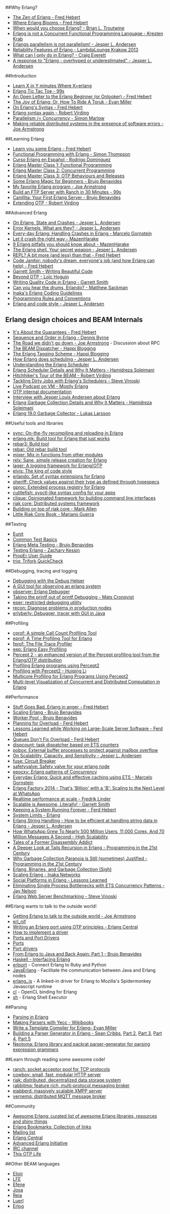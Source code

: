 ##Why Erlang?
- [The Zen of Erlang - Fred Hebert](http://ferd.ca/the-zen-of-erlang.html)
- [Where Erlang Blooms - Fred Hebert](http://ferd.ca/rtb-where-erlang-blooms.html)
- [When would you choose Erlang? - Brian L. Troutwine](http://blog.troutwine.us/2013/07/10/choose_erlang.html)
- [Erlang is not a Concurrent Functional Programming Language - Kresten Krab](http://www.javalimit.com/2011/05/erlang-is-not-a-concurrent-functional-programming-language.html)
- [Erlangs parallelism is not parallelism! - Jesper L. Andersen](http://jlouisramblings.blogspot.com.ar/2011/07/erlangs-parallelism-is-not-parallelism.html)
- [Reliability Features of Erlang - LambdaLounge Krakow 2013](http://www.gar1t.com/blog/reliability-features-of-erlang-krakow.html)
- [What can I only do in Erlang? - Craig Everett](http://erlang.org/pipermail/erlang-questions/2014-November/081570.html)
- [A response to "Erlang - overhyped or underestimated" - Jesper L. Andersen](http://jlouisramblings.blogspot.com.ar/2010/12/response-to-erlang-overhyped-or.html)

##Introduction
- [Learn X in Y minutes Where X=erlang](http://learnxinyminutes.com/docs/erlang/)
- [Erlang Tic Tac Toe - 99s](http://ninenines.eu/articles/tictactoe/)
- [An Open Letter to the Erlang Beginner (or Onlooker) - Fred Hebert](http://ferd.ca/an-open-letter-to-the-erlang-beginner-or-onlooker.html)
- [The Joy of Erlang; Or, How To Ride A Toruk - Evan Miller](http://www.evanmiller.org/joy-of-erlang.html)
- [On Erlang's Syntax - Fred Hebert](http://ferd.ca/on-erlang-s-syntax.html)
- [Erlang syntax again - Robert Virding](http://rvirding.blogspot.se/2014/01/erlang-syntax-again-and-again-and-again.html)
- [Parallelism /= Concurrency - Simon Marlow](https://ghcmutterings.wordpress.com/2009/10/06/parallelism-concurrency/)
- [Making reliable distributed systems in the presence of software errors - Joe Armstrong](http://www.sics.se/~joe/thesis/armstrong_thesis_2003.pdf)

##Learning Erlang
- [Learn you some Erlang - Fred Hebert](http://learnyousomeerlang.com/)
- [Functional Programming with Erlang - Simon Thompson](https://www.youtube.com/playlist?list=PLlML6SMLMRgAooeL26mW502jCgWikqx_n)
- [Curso Erlang en Español - Rodrigo Dominguez](https://www.youtube.com/playlist?list=PLmoxkf3gS-juT5cDrzP_ARdkqqSFU5X_3)
- [Erlang Master Class 1: Functional Programming](https://www.youtube.com/playlist?list=PLR812eVbehlwEArT3Bv3UfcM9wR3AEZb5)
- [Erlang Master Class 2: Concurrent Programming](https://www.youtube.com/playlist?list=PLR812eVbehlwq4qbqswOWH7NLKjodnTIn)
- [Erlang Master Class 3: OTP Behaviours and Releases](https://www.youtube.com/playlist?list=PLR812eVbehlx6vgWGf2FLHjkksAEDmFjc)
- [Some Erlang Magic for Beginners - Brujo Benavides](https://web.archive.org/web/2id_/http://inaka.net/blog/2012/12/03/some-erlang-magic/)
- [My favorite Erlang program - Joe Armstrong](https://joearms.github.io/2013/11/21/My-favorite-erlang-program.html)
- [Build an FTP Server with Ranch in 30 Minutes - 99s](http://ninenines.eu/articles/ranch-ftp/)
- [Canillita: Your First Erlang Server - Brujo Benavides](https://web.archive.org/web/2id_/http://inaka.net/blog/2013/11/06/your-first-erlang-app-canillita/)
- [Extending OTP - Robert Virding](http://rvirding.blogspot.se/2014/04/extending-otp.html)

##Advanced Erlang
- [On Erlang, State and Crashes - Jesper L. Andersen](http://jlouisramblings.blogspot.be/2010/11/on-erlang-state-and-crashes.html)
- [Error Kernels, What are they? - Jesper L. Andersen](https://medium.com/@jlouis666/erlang-string-handling-7588daad8f05)
- [Every-day Erlang: Handling Crashes in Erlang - Marcelo Gornstein](https://web.archive.org/web/2id_/http://inaka.net/blog/2012/11/29/every-day-erlang/)
- [Let it crash the right way - MazenHarake](https://mazenharake.wordpress.com/2009/09/14/let-it-crash-the-right-way/)
- [9 Erlang pitfalls you should know about - MazenHarake](https://mazenharake.wordpress.com/2010/10/31/9-erlang-pitfalls-you-should-know-about/)
- [The Erlang shell. Your secret weapon - Jesper L. Andersen](https://medium.com/@jlouis666/the-erlang-shell-ab8d8bec3972)
- [REPL? A bit more (and less) than that - Fred Hebert](http://ferd.ca/repl-a-bit-more-and-less-than-that.html)
- [Code Janitor: nobody's dream, everyone's job (and how Erlang can help) - Fred Hebert](http://ferd.ca/code-janitor-nobody-s-dream-everyone-s-job-and-how-erlang-can-help.html)
- [Garrett Smith - Writing Beautiful Code](https://www.youtube.com/watch?v=IdJwECjylB4)
- [Beyond OTP - Loïc Hoguin](https://www.youtube.com/watch?v=fyobN-6YyJY)
- [Writing Quality Code in Erlang - Garrett Smith](https://youtu.be/CQyt9Vlkbis)
- [Can you hear the drums, Erlando? -  Matthew Sackman](http://www.rabbitmq.com/blog/2011/05/17/can-you-hear-the-drums-erlando/)
- [Inaka's Erlang Coding Guidelines](https://github.com/inaka/erlang_guidelines)
- [Programming Rules and Conventions](http://erlang.se/doc/programming_rules.shtml)
- [Erlang and code style - Jesper L. Andersen](https://medium.com/@jlouis666/b5936dceb5e4)

## Erlang design choices and BEAM Internals
- [It's About the Guarantees - Fred Hebert](http://ferd.ca/it-s-about-the-guarantees.html)
- [Sequence and Order in Erlang - Dennis Byrne](http://notdennisbyrne.blogspot.com.ar/2008/04/sequence-and-order-in-erlang.html)
- [The Road we didn't go down - Joe Armstrong](http://armstrongonsoftware.blogspot.com.ar/2008/05/road-we-didnt-go-down.html) - Discussion about RPC
- [The BEAM Dispatcher - Happi Blogging](http://stenmans.org/happi_blog/?p=194)
- [The Erlang Tagging Scheme - Happi Blogging](http://stenmans.org/happi_blog/?p=176)
- [How Erlang does scheduling - Jesper L. Andersen](http://jlouisramblings.blogspot.com.ar/2013/01/how-erlang-does-scheduling.html)
- [Understanding the Erlang Scheduler](https://www.erlang-solutions.com/resources/webinars/understanding-erlang-scheduler)
- [Erlang Scheduler Details and Why It Matters - Hamidreza Soleimani](https://hamidreza-s.github.io/erlang/scheduling/real-time/preemptive/migration/2016/02/09/erlang-scheduler-details.html)
- [Hitchhiker's Tour of the BEAM - Robert Virding](http://youtu.be/_Pwlvy3zz9M)
- [Tackling Dirty Jobs with Erlang's Schedulers - Steve Vinoski](https://www.youtube.com/watch?v=nw2eIB6bTxY)
- [Live Podcast on VM - Mostly Erlang](http://youtu.be/kuVC2TE748w)
- [OTP internal documentation](https://github.com/erlang/otp/tree/maint/erts/emulator/internal_doc)
- [Interview with Jesper Louis Andersen about Erlang](https://medium.com/this-is-not-a-monad-tutorial/interview-with-jesper-louis-andersen-about-erlang-haskell-ocaml-go-idris-the-jvm-software-and-5628fe591295)
- [Erlang Garbage Collection Details and Why It Matters - Hamidreza Soleimani](https://hamidreza-s.github.io/erlang%20garbage%20collection%20memory%20layout%20soft%20realtime/2015/08/24/erlang-garbage-collection-details-and-why-it-matters.html)
- [Erlang 19.0 Garbage Collector - Lukas Larsson](https://www.erlang-solutions.com/blog/erlang-19-0-garbage-collector.html)

##Useful tools and libraries
- [sync: On-the-fly recompiling and reloading in Erlang](https://github.com/rustyio/sync)
- [erlang.mk: Build tool for Erlang that just works](https://github.com/ninenines/erlang.mk)
- [rebar3: Build tool](https://github.com/rebar/rebar3)
- [rebar: Old rebar build tool](https://github.com/rebar/rebar)
- [mixer: Mix in functions from other modules](https://github.com/chef/mixer)
- [relx: Sane, simple release creation for Erlang](https://github.com/erlware/relx)
- [lager: A logging framework for Erlang/OTP](https://github.com/basho/lager)
- [elvis: The king of code style](https://web.archive.org/web/2id_/http://inaka.net/blog/2014/09/05/erlang-standards-and-elvis-rock/)
- [erlando: Set of syntax extensions for Erlang](https://github.com/rabbitmq/erlando)
- [sheriff: Check values against their type as defined through typespecs](https://github.com/extend/sheriff)
- [gproc: Extended process registry for Erlang](https://github.com/uwiger/gproc)
- [cuttlefish: sysctl-like syntax config for your apps](https://github.com/basho/cuttlefish)
- [clique: Opinionated framework for building command line interfaces](https://github.com/basho/clique)
- [riak core: Distributed systems framework](https://github.com/basho/riak_core)
- [Building on top of riak core - Mark Allen](https://www.youtube.com/watch?v=LKsNbYf9mLw)
- [Little Riak Core Book - Mariano Guerra](https://marianoguerra.github.io/little-riak-core-book/)

##Testing
- [Eunit](http://www.erlang.org/doc/apps/eunit/chapter.html)
- [Common Test Basics](http://www.erlang.org/doc/apps/common_test/basics_chapter.html)
- [Erlang Meta Testing - Brujo Benavides](https://web.archive.org/web/2id_/http://inaka.net/blog/2015/07/17/erlang-meta-test/)
- [Testing Erlang - Zachary Kessin](https://github.com/zkessin/testing-erlang-book)
- [PropEr User Guide](http://proper.softlab.ntua.gr/User_Guide.html)
- [triq: Trifork QuickCheck](https://github.com/krestenkrab/triq)

##Debugging, tracing and logging
- [Debugging with the Debug Helper](http://erlangcentral.org/wiki/index.php/Debugging_with_Debug_Helper)
- [A GUI tool for observing an erlang system](http://www.erlang.org/doc/man/observer.html)
- [observer: Erlang Debugger](http://www.erlang.org/doc/apps/debugger/debugger_chapter.html)
- [Taking the printf out of printf Debugging - Mats Cronqvist](http://youtu.be/S8SL0IpS9pk)
- [eper: restricted debugging utility](https://github.com/massemanet/eper)
- [recon: Diagnose problems in production nodes](https://ferd.github.io/recon/)
- [erlyberly: Debugger, tracer with GUI in Java](https://github.com/andytill/erlyberly)

##Profiling
- [cprof: A simple Call Count Profiling Tool](http://www.erlang.org/doc/man/cprof.html)
- [eprof: A Time Profiling Tool for Erlang](http://www.erlang.org/doc/man/eprof.html)
- [fprof: The File Trace Profiler](http://www.erlang.org/doc/apps/tools/fprof_chapter.html)
- [eep: Erlang Easy Profiling](https://github.com/virtan/eep)
- [Percept 2 - an enhanced version of the Percept profiling tool from the Erlang/OTP distribution](https://refactoringtools.github.io/percept2/)
- [Profiling Erlang programs using Percept2](https://www.youtube.com/watch?v=k3MKizclP28)
- [Profiling with Percept2 - Huiqing Li](https://www.youtube.com/watch?v=Sd_rpvRzAO8)
- [Multicore Profiling for Erlang Programs Using Percept2](http://kar.kent.ac.uk/34875/)
- [Multi-level Visualization of Concurrent and Distributed Computation in Erlang](http://kar.kent.ac.uk/34968/)

##Performance
- [Stuff Goes Bad. Erlang in anger - Fred Hebert](http://www.erlang-in-anger.com/)
- [Scaling Erlang - Brujo Benavides](https://web.archive.org/web/2id_/http://inaka.net/blog/2011/10/07/scale-test-plan-simple-erlang-application/)
- [Worker Pool - Brujo Benavides](https://web.archive.org/web/2id_/http://inaka.net/blog/2014/09/25/worker-pool/)
- [Planning for Overload - Ferd Hebert](https://www.youtube.com/watch?v=IuK2NvxjvWY)
- [Lessons Learned while Working on Large-Scale Server Software - Ferd Hebert](http://ferd.ca/lessons-learned-while-working-on-large-scale-server-software.html)
- [Queues Don't Fix Overload - Ferd Hebert](http://ferd.ca/queues-don-t-fix-overload.html)
- [dispcount:  task dispatcher based on ETS counters](https://github.com/ferd/dispcount)
- [pobox: External buffer processes to protect against mailbox overflow](https://github.com/ferd/pobox)
- [On Scalability, Capacity, and Sensitivity - Jesper L. Andersen](https://medium.com/@jlouis666/on-scalability-capacity-and-sensitivity-b71941c36dc8)
- [fuse: Circuit Breaker](https://github.com/jlouis/fuse)
- [safetyvalve: Safety valve for your erlang node](https://github.com/jlouis/safetyvalve)
- [epocxy: Erlang patterns of Concurrency](https://github.com/duomark/epocxy)
- [Everyday Erlang: Quick and effective caching using ETS - Marcelo Gornstein](https://web.archive.org/web/2id_/http://inaka.net/blog/2013/03/05/ETS-simple-cache/)
- [Erlang Factory 2014 - That's 'Billion' with a 'B': Scaling to the Next Level at WhatsApp](https://www.youtube.com/watch?v=c12cYAUTXXs)
- [Realtime performance at scale - Fredrik Linder](https://www.youtube.com/watch?v=2Llc_k28a-U)
- [Scalable is Awesome, Literally! - Garrett Smith](https://youtu.be/iquZl-CUR_U)
- [Keeping a System Running Forever - Ferd Hebert](https://www.youtube.com/watch?v=cQohRGGqevo)
- [System Limits - Erlang](http://www.erlang.org/doc/efficiency_guide/advanced.html)
- [Erlang String Handling - How to be efficient at handling string data in Erlang - Jesper L. Andersen](https://medium.com/@jlouis666/erlang-string-handling-7588daad8f05)
- [How WhatsApp Grew To Nearly 500 Million Users, 11,000 Cores, And 70 Million Messages A Second - High Scalability](http://highscalability.com/blog/2014/3/31/how-whatsapp-grew-to-nearly-500-million-users-11000-cores-an.html)
- [Tales of a Former Disassembly Addict](http://prog21.dadgum.com/50.html?print)
- [A Deeper Look at Tails Recursion in Erlang - Programming in the 21st Century](http://prog21.dadgum.com/1.html)
- [Why Garbage Collection Paranoia is Still (sometimes) Justified - Programming in the 21st Century](http://prog21.dadgum.com/15.html)
- [Erlang, Binaries, and Garbage Collection (Sigh)](http://dieswaytoofast.blogspot.ca/2012/12/erlang-binaries-and-garbage-collection.html)
- [Scaling Erlang - Inaka Networks](https://web.archive.org/web/2id_/http://inaka.net/blog/2011/10/07/scale-test-plan-simple-erlang-application/)
- [Social Platforms in Erlang - Lessons Learned](https://speakerdeck.com/kachayev/erlang-in-production-lessons-learned)
- [Eliminating Single Process Bottlenecks with ETS Concurrency Patterns - Jay Nelson](http://youtu.be/XrkY9WRY8p0)
- [Erlang Web Server Benchmarking - Steve Vinoski](http://steve.vinoski.net/blog/2011/05/09/erlang-web-server-benchmarking/)

##Erlang wants to talk to the outside world!
- [Getting Erlang to talk to the outside world - Joe Armstrong](http://www.erlang.org/workshop/2002/Armstrong.pdf)
- [erl_nif](http://www.erlang.org/doc/man/erl_nif.html)
- [Writing an Erlang port using OTP principles - Erlang Central](https://erlangcentral.org/wiki/index.php?title=Writing_an_Erlang_Port_using_OTP_Principles)
- [How to implement a driver](http://www.erlang.org/doc/apps/erts/driver.html)
- [Ports and Port Drivers](http://www.erlang.org/doc/reference_manual/ports.html)
- [Ports](http://www.erlang.org/doc/tutorial/c_port.html)
- [Port drivers](http://erlang.org/doc/tutorial/c_portdriver.html)
- [From Erlang to Java and Back Again: Part 1 - Brujo Benavides](https://web.archive.org/web/2id_/http://inaka.net/blog/2013/09/05/from-erlang-to-java-and-back-again-1/)
- [Haskell - Interfacing Erlang](http://www.haskell.org/haskellwiki/Applications_and_libraries/Interfacing_other_languages/Erlang)
- [erlport](https://github.com/hdima/erlport) - Connect Erlang to Ruby and Python
- [JavaErlang](https://github.com/fredlund/JavaErlang) - Facilitate the communication between Java and Erlang nodes
- [erlang_js](https://github.com/basho/erlang_js) - A linked-in driver for Erlang to Mozilla's Spidermonkey Javascript runtime
- [cl](https://github.com/tonyrog/cl) - OpenCL binding for Erlang
- [sh](https://github.com/synrc/sh.git) - Erlang Shell Executor

##Parsing
- [Parsing in Erlang](http://www.cs.dartmouth.edu/~mckeeman/cs118/languages/erlang/exprParser.html)
- [Making Parsers with Yecc - Wikibooks](http://en.wikibooks.org/wiki/Erlang_Programming/Making_Parsers_with_yecc)
- [Write a Template Compiler for Erlang- Evan Miller](http://www.evanmiller.org/write-a-template-compiler-for-erlang.html)
- [Building a Parser Generator in Erlang - Sean Cribbs](http://seancribbs.com/tech/2009/05/27/building-a-parser-generator-in-erlang-part-1/), [Part 2](http://seancribbs.com/tech/2009/05/29/building-a-parser-generator-in-erlang-part-2/), [Part 3](http://seancribbs.com/tech/2009/06/11/building-a-parser-generator-in-erlang-part-3/), [Part 4](http://seancribbs.com/tech/2009/06/21/building-a-parser-generator-in-erlang-part-4/), [Part 5](http://seancribbs.com/tech/2009/06/21/building-a-parser-generator-in-erlang-part-5/)
- [Neotoma: Erlang library and packrat parser-generator for parsing expression grammars](https://github.com/seancribbs/neotoma)

##Learn through reading some awesome code!
- [ranch: socket acceptor pool for TCP protocols](https://github.com/ninenines/ranch)
- [cowboy: small, fast, modular HTTP server](https://github.com/ninenines/cowboy)
- [riak: distributed, decentralized data storage system]()
- [rabbitmq: feature rich, multi-protocol messaging broker](https://github.com/rabbitmq/rabbitmq-server)
- [ejabberd: massively scalable XMPP server](https://github.com/processone/ejabberd)
- [vernemq: distributed MQTT message broker](https://github.com/erlio/vernemq)

##Community
- [Awesome Erlang: curated list of awesome Erlang libraries, resources and shiny things](https://github.com/drobakowski/awesome-erlang/blob/master/README.md)
- [Erlang Bookmarks: Collection of links](https://github.com/0xAX/erlang-bookmarks/blob/master/ErlangBookmarks.md)
- [Mailing list](http://erlang.org/pipermail/erlang-questions/)
- [Erlang Central](http://erlangcentral.org)
- [Advanced Erlang Initiative](http://advanced-erlang.com/)
- [IRC channel](http://irc.lc/freenode/erlang)
- [This OTP Life](http://thisotplife.tumblr.com)

##Other BEAM languages
- [Elixir](http://elixir-lang.org/)
- [LFE](http://lfe.io/)
- [Efene](http://efene.org/)
- [Joxa](http://joxa.org/)
- [Reia](http://reia-lang.org/)
- [Luerl](https://github.com/rvirding/luerl)
- [Erlog](https://github.com/rvirding/erlog)
